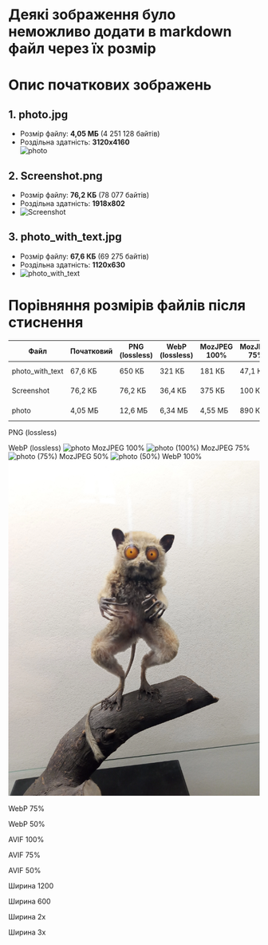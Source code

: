 # Деякі зображення було неможливо додати в markdown файл через їх розмір
# Опис початкових зображень

## 1. photo.jpg
- Розмір файлу: **4,05 МБ** (4 251 128 байтів)  
- Роздільна здатність: **3120x4160**  
![photo](https://github.com/user-attachments/assets/673981e0-6a40-4cd2-aeb8-f7e00b24b6bf)


## 2. Screenshot.png
- Розмір файлу: **76,2 КБ** (78 077 байтів)  
- Роздільна здатність: **1918x802**  
- ![Screenshot](https://github.com/user-attachments/assets/c8bd96e3-7373-481a-bdab-e6e9a7a2e972)


## 3. photo_with_text.jpg
- Розмір файлу: **67,6 КБ** (69 275 байтів)  
- Роздільна здатність: **1120x630**
- ![photo_with_text](https://github.com/user-attachments/assets/6615b145-d4b9-4c90-9925-6b1f6e33a070)


# Порівняння розмірів файлів після стиснення

| Файл              | Початковий     | PNG (lossless) | WebP (lossless) | MozJPEG 100% | MozJPEG 75% | MozJPEG 50% | WebP 100% | WebP 75% | WebP 50% | AVIF 100% | AVIF 75% | AVIF 50% | Ширина 1200 | Ширина 600 | Ширина 2х | Ширина 3х |
|-------------------|----------------|----------------|-----------------|--------------|-------------|-------------|-----------|----------|----------|-----------|----------|----------|--------------|-------------|------------|------------|
| photo_with_text   | 67,6 КБ        | 650 КБ         | 321 КБ          | 181 КБ       | 47,1 КБ     | 28,6 КБ     | 133 КБ    | 35,8 КБ  | 27,9 КБ  | 118 КБ    | 46,9 КБ  | 23,7 КБ  | 1,20 МБ      | 600 КБ      | 8,10 МБ     | 18,2 МБ     |
| Screenshot        | 76,2 КБ        | 76,2 КБ        | 36,4 КБ         | 375 КБ       | 100 КБ      | 67,8 КБ     | 92,8 КБ   | 44,5 КБ  | 36,6 КБ  | 34,4 КБ   | 15,9 КБ  | 10,4 КБ  | 890 КБ       | 445 КБ      | 2,70 МБ     | 5,40 МБ     |
| photo             | 4,05 МБ        | 12,6 МБ        | 6,34 МБ         | 4,55 МБ      | 890 КБ      | 514 КБ      | 3,57 МБ   | 700 КБ   | 464 КБ   | 3,34 МБ   | 1,02 МБ  | 376 КБ   | 3,87 МБ      | 1,94 МБ     | 8,10 МБ     | 18,2 МБ     |


PNG (lossless)

WebP (lossless)
![photo](https://github.com/user-attachments/assets/64b97e9c-43c9-4a1c-aa52-9db4e8d918af)
MozJPEG 100%
![photo (100%)](https://github.com/user-attachments/assets/bb41af84-359e-411a-88e6-3de8349212e8)
MozJPEG 75%
![photo (75%)](https://github.com/user-attachments/assets/c4a0b9ab-1381-4808-b6d0-952dfc6eb41c)
MozJPEG 50%
![photo (50%)](https://github.com/user-attachments/assets/29d2da3e-5481-4fdd-a6a3-908dea2940ab)
WebP 100%
<img src="photo (1).webp" alt="..." >

WebP 75%

WebP 50%

AVIF 100% 

AVIF 75%

AVIF 50%

Ширина 1200

Ширина 600

Ширина 2х

Ширина 3х
